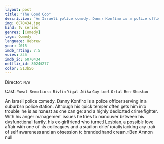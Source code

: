 ```yaml
---
layout: post
title: "The Good Cop"
description: "An Israeli police comedy. Danny Konfino is a police officer serving in a suburban police station. Although his quick temper often gets him into trouble, he is as honest as one can get and a highly dedicated crime fighter. With his anger management issues he tries to manouver between his dysfunctional family, his ex-girlfriend who turned Lesbian, a possible love affair with one of his colleagues and a statiion chief totally lacking any trait of self awareness and an obsession to branded hand cream..."
img: 6070434.jpg
kind: tv series
genres: [Comedy]
tags: Comedy 
language: Hebrew
year: 2015
imdb_rating: 7.5
votes: 225
imdb_id: 6070434
netflix_id: 80240277
color: 513b56
---
```

Director: `N/A`  

Cast: `Yuval Semo` `Liora Rivlin` `Yigal Adika` `Guy Loel` `Ortal Ben-Shoshan` 

An Israeli police comedy. Danny Konfino is a police officer serving in a suburban police station. Although his quick temper often gets him into trouble, he is as honest as one can get and a highly dedicated crime fighter. With his anger management issues he tries to manouver between his dysfunctional family, his ex-girlfriend who turned Lesbian, a possible love affair with one of his colleagues and a statiion chief totally lacking any trait of self awareness and an obsession to branded hand cream.::Ben Amnon null